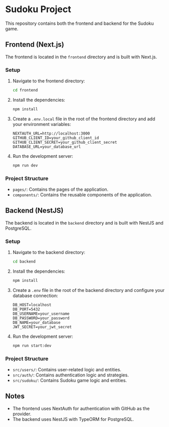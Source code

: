 
# Sudoku Project

This repository contains both the frontend and backend for the Sudoku game.

## Frontend (Next.js)

The frontend is located in the `frontend` directory and is built with Next.js.

### Setup

1. Navigate to the frontend directory:
   ```sh
   cd frontend
   ```

2. Install the dependencies:
   ```sh
   npm install
   ```

3. Create a `.env.local` file in the root of the frontend directory and add your environment variables:
   ```
   NEXTAUTH_URL=http://localhost:3000
   GITHUB_CLIENT_ID=your_github_client_id
   GITHUB_CLIENT_SECRET=your_github_client_secret
   DATABASE_URL=your_database_url
   ```

4. Run the development server:
   ```sh
   npm run dev
   ```

### Project Structure

- `pages/`: Contains the pages of the application.
- `components/`: Contains the reusable components of the application.

## Backend (NestJS)

The backend is located in the `backend` directory and is built with NestJS and PostgreSQL.

### Setup

1. Navigate to the backend directory:
   ```sh
   cd backend
   ```

2. Install the dependencies:
   ```sh
   npm install
   ```

3. Create a `.env` file in the root of the backend directory and configure your database connection:
   ```
   DB_HOST=localhost
   DB_PORT=5432
   DB_USERNAME=your_username
   DB_PASSWORD=your_password
   DB_NAME=your_database
   JWT_SECRET=your_jwt_secret
   ```

4. Run the development server:
   ```sh
   npm run start:dev
   ```

### Project Structure

- `src/users/`: Contains user-related logic and entities.
- `src/auth/`: Contains authentication logic and strategies.
- `src/sudoku/`: Contains Sudoku game logic and entities.

## Notes

- The frontend uses NextAuth for authentication with GitHub as the provider.
- The backend uses NestJS with TypeORM for PostgreSQL.
